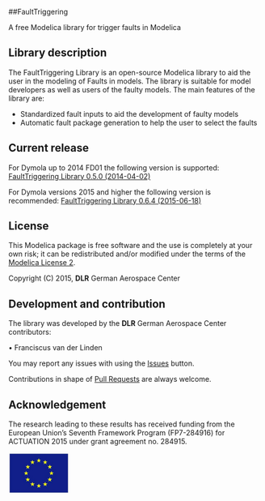 ##FaultTriggering


A free Modelica library for trigger faults in Modelica

## Library description

The FaultTriggering Library is an open-source Modelica library to aid the user in the modeling of Faults in models. The library is suitable for model developers as well as users of the faulty models. The main features of the library are:
- Standardized fault inputs to aid the development of faulty models
- Automatic fault package generation to help the user to select the faults

## Current release

For Dymola up to 2014 FD01 the following version is supported: [FaultTriggering Library 0.5.0 (2014-04-02)](../../archive/v0.5.0.zip)

For Dymola versions 2015 and higher the following version is recommended: [FaultTriggering Library 0.6.4 (2015-06-18)](../../archive/v0.6.4.zip)


## License

This Modelica package is free software and the use is completely at your own risk;
it can be redistributed and/or modified under the terms of the [Modelica License 2](https://modelica.org/licenses/ModelicaLicense2).


Copyright (C) 2015, **DLR** German Aerospace Center

## Development and contribution


The library was developed by the **DLR** German Aerospace Center contributors:

 • Franciscus van der Linden

You may report any issues with using the [Issues](../../issues) button.

Contributions in shape of [Pull Requests](../../pulls) are always welcome.

## Acknowledgement

The research leading to these results has received funding from the European Union’s Seventh Framework Program (FP7-284916) for ACTUATION 2015 under grant agreement no. 284915.

![EU-Logo](/FaultTriggering/Resources/Documentation/Images/logo_EU.png)
